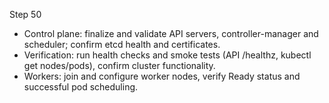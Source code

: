 Step 50

- Control plane: finalize and validate API servers, controller-manager and scheduler; confirm etcd health and certificates.
- Verification: run health checks and smoke tests (API /healthz, kubectl get nodes/pods), confirm cluster functionality.
- Workers: join and configure worker nodes, verify Ready status and successful pod scheduling.